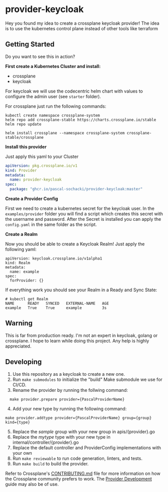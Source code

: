 # provider-keycloak

Hey you found my idea to create a crossplane keycloak provider! The idea is to use the kubernetes control plane instead of other tools like terraform

## Getting Started

Do you want to see this in action?

**First create a Kubernetes Cluster and install:**
* crossplane
* keycloak

For keycloak we will use the codecentric helm chart with values to configure the admin user (see `starter` folder). 

For crossplane just run the following commands:
```shell
kubectl create namespace crossplane-system
helm repo add crossplane-stable https://charts.crossplane.io/stable
helm repo update

helm install crossplane --namespace crossplane-system crossplane-stable/crossplane
```

**Install this provider**

Just apply this yaml to your Cluster

```yaml
apiVersion: pkg.crossplane.io/v1
kind: Provider
metadata:
  name: provider-keycloak
spec:
  package: "ghcr.io/pascal-sochacki/provider-keycloak:master"
```

**Create a Provider Config**

First we need to create a kubernetes secret for the keycloak user.
In the `examples/provider` folder you will find a script which creates this secret with the username and password.
After the Secret is installed you can apply the `config.yaml` in the same folder as the script.

**Create a Realm**

Now you should be able to create a Keycloak Realm! Just apply the following yaml:

```
apiVersion: keycloak.crossplane.io/v1alpha1
kind: Realm
metadata:
  name: example
spec:
  forProvider: {}
```

If everything work you should see your Realm in a Ready and Sync State:

```
# kubectl get Realm
NAME      READY   SYNCED   EXTERNAL-NAME   AGE
example   True    True     example         3s
```
## Warning

This is far from production ready. I'm not an expert in keycloak, golang or crossplane. I hope to learn while doing this
project. Any help is highly appreciated.

## Developing

1. Use this repository as a keycloak to create a new one.
1. Run `make submodules` to initialize the "build" Make submodule we use for CI/CD.
1. Rename the provider by running the follwing command:
```
  make provider.prepare provider={PascalProviderName}
```
4. Add your new type by running the following command:
```
make provider.addtype provider={PascalProviderName} group={group} kind={type}
```
5. Replace the *sample* group with your new group in apis/{provider}.go
5. Replace the *mytype* type with your new type in internal/controller/{provider}.go
5. Replace the default controller and ProviderConfig implementations with your own
5. Run `make reviewable` to run code generation, linters, and tests.
5. Run `make build` to build the provider.

Refer to Crossplane's [CONTRIBUTING.md] file for more information on how the
Crossplane community prefers to work. The [Provider Development][provider-dev]
guide may also be of use.

[CONTRIBUTING.md]: https://github.com/crossplane/crossplane/blob/master/CONTRIBUTING.md
[provider-dev]: https://github.com/crossplane/crossplane/blob/master/docs/contributing/provider_development_guide.md
